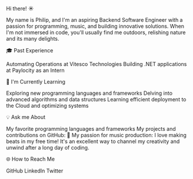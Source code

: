Hi there! ☀️

My name is Philip, and I'm an aspiring Backend Software Engineer with a passion for programming, music, and building innovative solutions. When I'm not immersed in code, you'll usually find me outdoors, relishing nature and its many delights.

🎓 Past Experience

Automating Operations at Vitesco Technologies
Building .NET applications at Paylocity as an Intern

🚀 I'm Currently Learning

Exploring new programming languages and frameworks
Delving into advanced algorithms and data structures
Learning efficient deployment to the Cloud and optimizing systems

💡 Ask me About

My favorite programming languages and frameworks
My projects and contributions on GitHub: 🐙
My passion for music production: I love making beats in my free time! It's an excellent way to channel my creativity and unwind after a long day of coding.

🌐 How to Reach Me

GitHub
LinkedIn
Twitter
